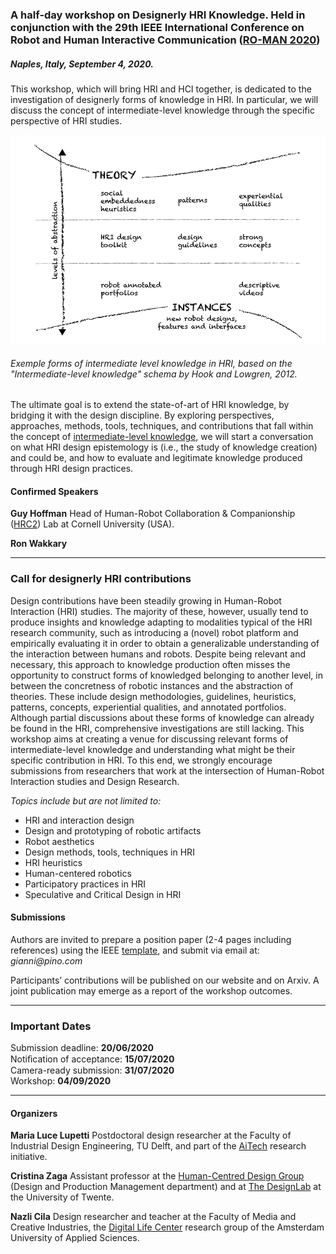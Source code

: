### A half-day workshop on Designerly HRI Knowledge. Held in conjunction with the 29th IEEE International Conference on Robot and Human Interactive Communication ([RO-MAN 2020](http://ro-man2020.unina.it/index.php))
##### Naples, Italy, September 4, 2020.


This workshop, which will bring HRI and HCI together, is dedicated to the investigation of designerly forms of knowledge in HRI. In particular, we will discuss the concept of intermediate-level knowledge through the specific perspective of HRI studies. 

![alt text](./assets/img/formsofknow.png "formsofknow")
###### Exemple forms of intermediate level knowledge in HRI, based on the "Intermediate-level knowledge" schema by Hook and Lowgren, 2012.

The ultimate goal is to extend the state-of-art of HRI knowledge, by bridging it with the design discipline. 
By exploring perspectives, approaches, methods, tools, techniques, and contributions that fall within the concept of [intermediate-level knowledge](http://mobilelifecentre.org/sites/default/files/a23-hook.pdf), we will start a conversation on what HRI design epistemology is (i.e., the study of knowledge creation) and could be, and how to evaluate and legitimate knowledge produced through HRI design practices.

#### Confirmed Speakers

**Guy Hoffman**
Head of Human-Robot Collaboration & Companionship ([HRC2](https://hrc2.io/)) Lab at Cornell University (USA).

**Ron Wakkary**

---

### Call for designerly HRI contributions
Design contributions have been steadily growing in Human-Robot Interaction (HRI) studies. The majority of these, however, usually tend to produce insights and knowledge adapting to modalities typical of the HRI research community, such as introducing a (novel) robot platform and empirically evaluating it in order to obtain a generalizable understanding of the interaction between humans and robots. Despite being relevant and necessary, this approach to knowledge production often misses the opportunity to construct forms of knowledged belonging to another level, in between the concretness of robotic instances and the abstraction of theories. These include design methodologies, guidelines, heuristics, patterns, concepts, experiential qualities, and annotated portfolios. Although partial discussions about these forms of knowledge can already be found in the HRI, comprehensive investigations are still lacking.
This workshop aims at creating a venue for discussing relevant forms of intermediate-level knowledge and understanding what might be their specific contribution in HRI.
To this end, we strongly encourage submissions from researchers that work at the intersection of Human-Robot Interaction studies and Design Research. 

_Topics include but are not limited to:_
- HRI and interaction design
- Design and prototyping of robotic artifacts
- Robot aesthetics
- Design methods, tools, techniques in HRI
- HRI heuristics
- Human-centered robotics
- Participatory practices in HRI
- Speculative and Critical Design in HRI


#### Submissions
Authors are invited to prepare a position paper (2-4 pages including references) using the IEEE [template](https://www.ieee.org/conferences/publishing/templates.html), and submit via email at: _gianni@pino.com_

Participants’ contributions will be published on our website and on Arxiv. A joint publication may emerge as a report of the workshop outcomes.

---

### Important Dates
Submission deadline: **20/06/2020** <br/>
Notiﬁcation of acceptance: **15/07/2020**<br/>
Camera-ready submission: **31/07/2020**<br/> 
Workshop: **04/09/2020**<br/> 

---

#### Organizers

**Maria Luce Lupetti**
Postdoctoral design researcher at the Faculty of Industrial Design Engineering, TU Delft, and part of the [AiTech](https://www.tudelft.nl/aitech/projects/embodied-manifestos-of-human-ai-partnerships/) research initiative.

**Cristina Zaga**
Assistant professor at the [Human-Centred Design Group](https://www.utwente.nl/en/et/dpm/hcd/#staff) (Design and Production Management department) and at [The DesignLab](https://www.utwente.nl/en/designlab/) at the University of Twente. 

**Nazli Cila** 
Design researcher and teacher at the Faculty of Media and Creative Industries, the [Digital Life Center](http://www.digitallifecentre.nl/team/dr-nazli-cila) research group of the Amsterdam University of Applied Sciences. 


